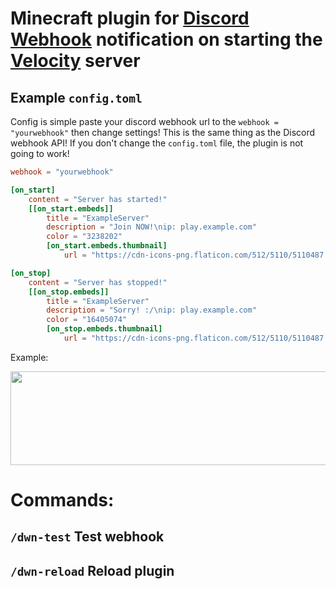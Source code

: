 # Minecraft plugin for <a href="https://papermc.io/software/velocity">Discord Webhook</a> notification on starting the <a href="https://papermc.io/software/velocity">Velocity</a> server

## Example ```config.toml```
Config is simple paste your discord webhook url to the ```webhook = "yourwebhook"``` then change settings! This is the same thing as the Discord webhook API!
If you don't change the ```config.toml``` file, the plugin is not going to work!

```toml
webhook = "yourwebhook"

[on_start]
    content = "Server has started!"
    [[on_start.embeds]]
        title = "ExampleServer"
        description = "Join NOW!\nip: play.example.com"
        color = "3238202"
        [on_start.embeds.thumbnail]
            url = "https://cdn-icons-png.flaticon.com/512/5110/5110487.png"

[on_stop]
    content = "Server has stopped!"
    [[on_stop.embeds]]
        title = "ExampleServer"
        description = "Sorry! :/\nip: play.example.com"
        color = "16405074"
        [on_stop.embeds.thumbnail]
            url = "https://cdn-icons-png.flaticon.com/512/5110/5110487.png"

```

Example:

<img src="https://cdn.discordapp.com/attachments/853315527607189536/1230618812232241264/image.png?ex=6633fa14&is=66218514&hm=14be8969963ff60ec759ff661dd1e928b78e9ce9b4b386fa768629143155f835&" width="530px" height="150px">

# Commands:
## ```/dwn-test``` Test webhook
## ```/dwn-reload``` Reload plugin

